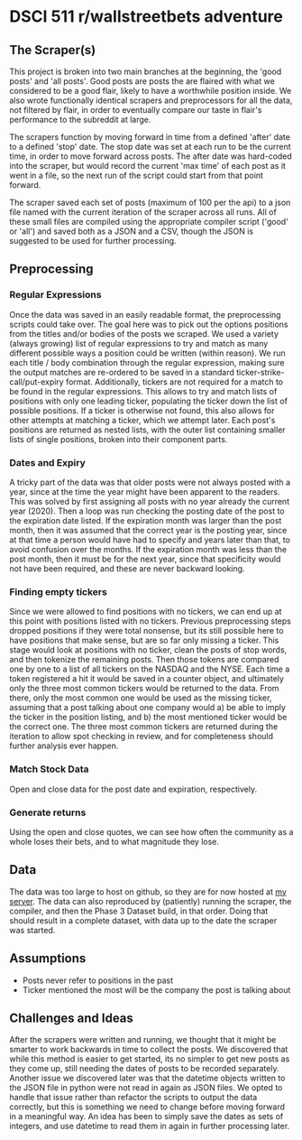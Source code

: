 # DSCI 511 r/wallstreetbets adventure

## The Scraper(s)

This project is broken into two main branches at the beginning, the 'good posts' and 'all posts'. Good posts are posts the are flaired with what we considered to be a good flair, likely to have a worthwhile position inside. We also wrote functionally identical scrapers and preprocessors for all the data, not filtered by flair, in order to eventually compare our taste in flair's performance to the subreddit at large.

The scrapers function by moving forward in time from a defined 'after' date to a defined 'stop' date. The stop date was set at each run to be the current time, in order to move forward across posts. The after date was hard-coded into the scraper, but would record the current 'max time' of each post as it went in a file, so the next run of the script could start from that point forward.

The scraper saved each set of posts (maximum of 100 per the api) to a json file named with the current iteration of the scraper across all runs. All of these small files are compiled using the appropriate compiler script ('good' or 'all') and saved both as a JSON and a CSV, though the JSON is suggested to be used for further processing.

## Preprocessing
### Regular Expressions
Once the data was saved in an easily readable format, the preprocessing scripts could take over. The goal here was to pick out the options positions from the titles and/or bodies of the posts we scraped. We used a variety (always growing) list of regular expressions to try and match as many different possible ways a position could be written (within reason). We run each title / body combination through the regular expression, making sure the output matches are re-ordered to be saved in a standard ticker-strike-call/put-expiry format. Additionally, tickers are not required for a match to be found in the regular expressions. This allows to try and match lists of positions with only one leading ticker, populating the ticker down the list of possible positions. If a ticker is otherwise not found, this also allows for other attempts at matching a ticker, which we attempt later. Each post's positions are returned as nested lists, with the outer list containing smaller lists of single positions, broken into their component parts.
### Dates and Expiry
A tricky part of the data was that older posts were not always posted with a year, since at the time the year might have been apparent to the readers. This was solved by first assigning all posts with no year already the current year (2020). Then a loop was run checking the posting date of the post to the expiration date listed. If the expiration month was larger than the post month, then it was assumed that the correct year is the posting year, since at that time a person would have had to specify and years later than that, to avoid confusion over the months. If the expiration month was less than the post month, then it must be for the next year, since that specificity would not have been required, and these are never backward looking.
### Finding empty tickers
Since we were allowed to find positions with no tickers, we can end up at this point with positions listed with no tickers. Previous preprocessing steps dropped positions if they were total nonsense, but its still possible here to have positions that make sense, but are so far only missing a ticker. This stage would look at positions with no ticker, clean the posts of stop words, and then tokenize the remaining posts. Then those tokens are compared one by one to a list of all tickers on the NASDAQ and the NYSE. Each time a token registered a hit it would be saved in a counter object, and ultimately only the three most common tickers would be returned to the data. From there, only the most common one would be used as the missing ticker, assuming that a post talking about one company would a) be able to imply the ticker in the position listing, and b) the most mentioned ticker would be the correct one. The three most common tickers are returned during the iteration to allow spot checking in review, and for completeness should further analysis ever happen.
### Match Stock Data
Open and close data for the post date and expiration, respectively. 
### Generate returns
Using the open and close quotes, we can see how often the community as a whole loses their bets, and to what magnitude they lose. 

## Data
The data was too large to host on github, so they are for now hosted at [my server](https://static.jacoblinder.net/dsci511). The data can also reproduced by (patiently) running the scraper, the compiler, and then the Phase 3 Dataset build, in that order. Doing that should result in a complete dataset, with data up to the date the scraper was started. 

## Assumptions
- Posts never refer to positions in the past
- Ticker mentioned the most will be the company the post is talking about

## Challenges and Ideas
After the scrapers were written and running, we thought that it might be smarter to work backwards in time to collect the posts. We discovered that while this method is easier to get started, its no simpler to get new posts as they come up, still needing the dates of posts to be recorded separately.
Another issue we discovered later was that the datetime objects written to the JSON file in python were not read in again as JSON files. We opted to handle that issue rather than refactor the scripts to output the data correctly, but this is something we need to change before moving forward in a meaningful way. An idea has been to simply save the dates as sets of integers, and use datetime to read them in again in further processing later.




